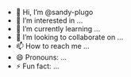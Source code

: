 - 👋 Hi, I’m @sandy-plugo
- 👀 I’m interested in ...
- 🌱 I’m currently learning ...
- 💞️ I’m looking to collaborate on ...
- 📫 How to reach me ...
- 😄 Pronouns: ...
- ⚡ Fun fact: ...

<!---
sandy-plugo/sandy-plugo is a ✨ special ✨ repository because its `README.md` (this file) appears on your GitHub profile.
You can click the Preview link to take a look at your changes.
--->
